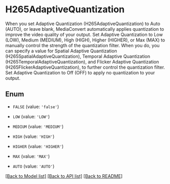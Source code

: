 # H265AdaptiveQuantization

When you set Adaptive Quantization (H265AdaptiveQuantization) to Auto (AUTO), or leave blank, MediaConvert automatically applies quantization to improve the video quality of your output. Set Adaptive Quantization to Low (LOW), Medium (MEDIUM), High (HIGH), Higher (HIGHER), or Max (MAX) to manually control the strength of the quantization filter. When you do, you can specify a value for Spatial Adaptive Quantization (H265SpatialAdaptiveQuantization), Temporal Adaptive Quantization (H265TemporalAdaptiveQuantization), and Flicker Adaptive Quantization (H265FlickerAdaptiveQuantization), to further control the quantization filter. Set Adaptive Quantization to Off (OFF) to apply no quantization to your output.

## Enum

* `FALSE` (value: `'false'`)

* `LOW` (value: `'LOW'`)

* `MEDIUM` (value: `'MEDIUM'`)

* `HIGH` (value: `'HIGH'`)

* `HIGHER` (value: `'HIGHER'`)

* `MAX` (value: `'MAX'`)

* `AUTO` (value: `'AUTO'`)

[[Back to Model list]](../README.md#documentation-for-models) [[Back to API list]](../README.md#documentation-for-api-endpoints) [[Back to README]](../README.md)


